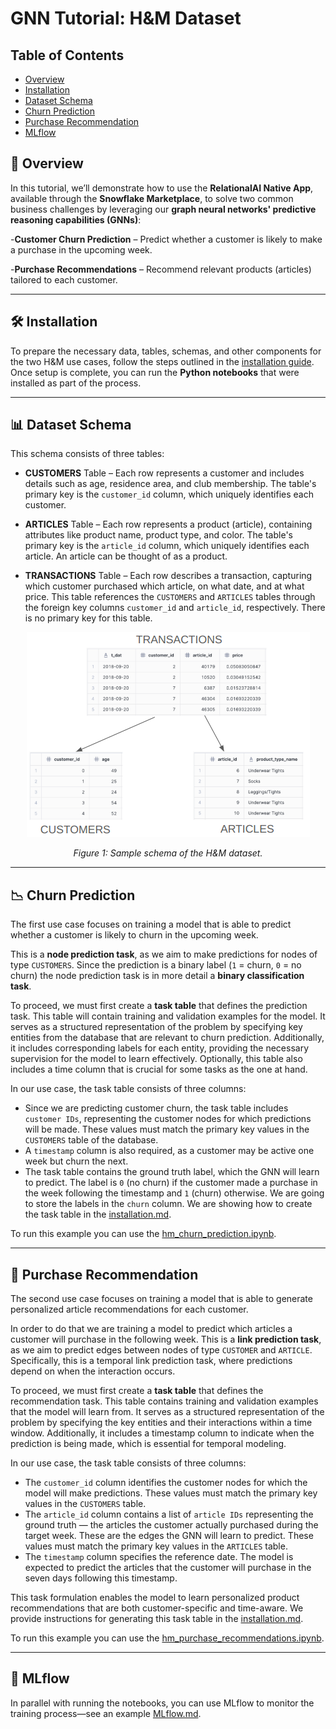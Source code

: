 # GNN Tutorial: H&M Dataset

## Table of Contents

- [Overview](#-overview)
- [Installation](#-installation)
- [Dataset Schema](#-dataset-schema)
- [Churn Prediction](#-churn-prediction)
- [Purchase Recommendation](#-purchase-recommendation)
- [MLflow](#-MLflow)

<a name="-overview"></a>

## 📘 Overview

In this tutorial, we’ll demonstrate how to use the **RelationalAI Native App**, available through the **Snowflake Marketplace**, to solve two common business challenges by leveraging our **graph neural networks' predictive reasoning capabilities (GNNs)**:

-**Customer Churn Prediction** – Predict whether a customer is likely to make a purchase in the upcoming week.

-**Purchase Recommendations** – Recommend relevant products (articles) tailored to each customer.

---
<a name="-installation"></a>

## 🛠️ Installation

To prepare the necessary data, tables, schemas, and other components for the two H&M use cases, follow the steps outlined in the [installation guide](/HM/installation.md). Once setup is complete, you can run the **Python notebooks** that were installed as part of the process.

---
<a name="-dataset-schema"></a>

## 📊 Dataset Schema

This schema consists of three tables:

- **CUSTOMERS** Table – Each row represents a customer and includes details such as age, residence area, and club membership. The table's primary key is the `customer_id` column, which uniquely identifies each customer.

- **ARTICLES** Table – Each row represents a product (article), containing attributes like product name, product type, and color. The table's primary key is the `article_id` column, which uniquely identifies each article. An article can be thought of as a product. 

- **TRANSACTIONS** Table – Each row describes a transaction, capturing which customer purchased which article, on what date, and at what price. This table references the `CUSTOMERS` and `ARTICLES` tables through the foreign key columns `customer_id` and `article_id`, respectively. There is no primary key for this table.

<p align="center">
  <img src="assets/schema.png" alt="Image" />
</p>
<p align="center"><em>Figure 1: Sample schema of the H&M dataset.</em></p>


---
<a name="-churn-prediction"></a>

## 📉 Churn Prediction

The first use case focuses on training a model that is able to predict whether a customer is likely to churn in the upcoming week.

This is a **node prediction task**, as we aim to make predictions for nodes of type `CUSTOMERS`. Since the prediction is a binary label (`1` = churn, `0` = no churn) the node prediction task is in more detail a **binary classification task**. 

To proceed, we must first create a **task table** that defines the prediction task. This table will contain training and validation examples for the model. It serves as a structured representation of the problem by specifying key entities from the database that are relevant to churn prediction. Additionally, it includes corresponding labels for each entity, providing the necessary supervision for the model to learn effectively. Optionally, this table also includes a time column that is crucial for some tasks as the one at hand. 

In our use case, the task table consists of three columns:
* Since we are predicting customer churn, the task table includes  `customer IDs`, representing the customer nodes for which predictions will be made. These values must match the primary key values in the `CUSTOMERS` table of the database.
* Α `timestamp` column is also required, as a customer may be active one week but churn the next. 
* The task table contains  the ground truth label, which the GNN will learn to predict. The label is `0` (no churn) if the customer made a purchase in the week following the timestamp and `1` (churn) otherwise. We are going to store the labels in the `churn` column. We are showing how to create the task table in the [installation.md](/HM/installation.md).

To run this example you can use the [hm_churn_prediction.ipynb](/HM/for_stage/hm_churn_prediction.ipynb).

---
<a name="--purchase-recommendation"></a>

## 🛒 Purchase Recommendation

The second use case focuses on training a model that is able to generate personalized article recommendations for each customer. 

In order to do that we are training a model to predict which articles a customer will purchase in the following week. This is a **link prediction task**, as we aim to predict edges between nodes of type `CUSTOMER` and `ARTICLE`. Specifically, this is a temporal link prediction task, where predictions depend on when the interaction occurs.

To proceed, we must first create a **task table** that defines the recommendation task. This table contains training and validation examples that the model will learn from. It serves as a structured representation of the problem by specifying the key entities and their interactions within a time window. Additionally, it includes a timestamp column to indicate when the prediction is being made, which is essential for temporal modeling.

In our use case, the task table consists of three columns:

* The `customer_id` column identifies the customer nodes for which the model will make predictions. These values must match the primary key values in the `CUSTOMERS` table.
* The `article_id` column contains a list of `article IDs` representing the ground truth — the articles the customer actually purchased during the target week. These are the edges the GNN will learn to predict. These values must match the primary key values in the `ARTICLES` table.
* The `timestamp` column specifies the reference date. The model is expected to predict the articles that the customer will purchase in the seven days following this timestamp.

This task formulation enables the model to learn personalized product recommendations that are both customer-specific and time-aware. We provide instructions for generating this task table in the [installation.md](/HM/installation.md).

To run this example you can use the [hm_purchase_recommendations.ipynb](/HM/for_stage/hm_purchase_recommendations.ipynb).

---

<a name="-Mlflow"></a>

## 🧠 MLflow

In parallel with running the notebooks, you can use MLflow to monitor the training process—see an example [MLflow.md](/HM/MLflow.md).
